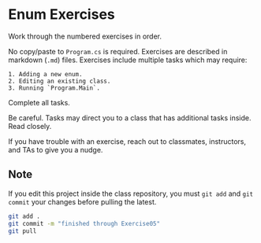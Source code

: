 ﻿# Enum Exercises

Work through the numbered exercises in order.

No copy/paste to `Program.cs` is required. Exercises are described in markdown (`.md`) files. Exercises include multiple tasks which may require:

	1. Adding a new enum.
	2. Editing an existing class.
	3. Running `Program.Main`.

Complete all tasks.

Be careful. Tasks may direct you to a class that has additional tasks inside. Read closely.

If you have trouble with an exercise, reach out to classmates, instructors, and TAs to give you a nudge.

## Note

If you edit this project inside the class repository, you must `git add` and `git commit` your changes before pulling the latest.

```sh
git add .
git commit -m "finished through Exercise05"
git pull
```